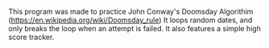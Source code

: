 This program was made to practice John Conway's Doomsday Algorithim (https://en.wikipedia.org/wiki/Doomsday_rule)
It loops random dates, and only breaks the loop when an attempt is failed. It also features a simple high score tracker.
